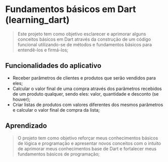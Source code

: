 # Fundamentos básicos em Dart (learning_dart)

> Este projeto tem como objetivo esclarecer e aprimorar alguns conceitos básicos em Dart através da construção de um código funcional utilizando-se de métodos e fundamentos básicos para entendê-los e firmá-los;

## Funcionalidades do aplicativo

- Receber parâmetros de clientes e produtos que serão vendidos para eles;
- Calcular o valor final de uma compra através dos parâmetros recebidos de um produto qualquer, sendo eles: valor, quantidade e desconto (se houver);
- Criar listas de produtos com valores diferentes dos mesmos parâmetros e calcular o valor final de compra da lista;

## Aprendizado

> O projeto tem como objetivo reforçar meus conhecimentos básicos de lógica e programação e apresentar novos conceitos com o intuito de aprimorar meus conhecimentos base de Dart e fortalecer meus fundamentos básicos de programação;
